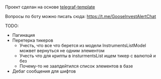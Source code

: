Проект сделан на основе [telegraf-template](https://github.com/backmeupplz/telegraf-template)

Вопросы по боту можно писать сюда: https://t.me/GooseInvestAlertChat

TODO:
- Пагинация 
- Перетерка тикеров
  - Учесть, что все что берется из модели InstrumentsListModel можвет вернуться не одним элементом
  - Учесть что для крипты в insturmentsList ищем тикер с валютой и без
  - Почему-то не заапдейтился список элементов в базе
- Дебаг сообщения для шифтов